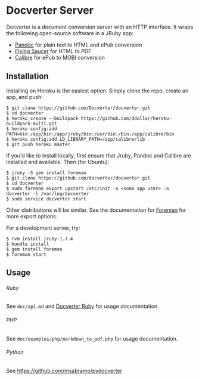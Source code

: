 # Docverter Server

Docverter is a document conversion server with an HTTP interface.
It wraps the following open-source software in a JRuby app:

* [Pandoc](http://johnmacfarlane.net/pandoc/) for plain text to HTML and ePub conversion
* [Flying Saucer](http://code.google.com/p/flying-saucer/) for HTML to PDF
* [Calibre](http://calibre-ebook.com/) for ePub to MOBI conversion

## Installation

Installing on Heroku is the easiest option. Simply clone the repo, create an app, and push:

    $ git clone https://github.com/Docverter/docverter.git
    $ cd docverter
    $ heroku create --buildpack https://github.com/ddollar/heroku-buildpack-multi.git
    $ heroku config:add PATH=bin:/app/bin:/app/jruby/bin:/usr/bin:/bin:/app/calibre/bin
    $ heroku config:add LD_LIBRARY_PATH=/app/calibre/lib
    $ git push heroku master

If you'd like to install locally, first ensure that Jruby, Pandoc and Calibre are installed and available. Then (for Ubuntu):

    $ jruby -S gem install foreman
    $ git clone https://github.com/docverter/docverter.git
    $ cd docverter
    $ sudo foreman export upstart /etc/init -u <some app user> -a docverter -l /var/log/docverter
    $ sudo service docverter start

Other distributions will be similar. See the documentation for [Foreman](http://ddollar.github.com/foreman/) for
more export options.

For a development server, try:

    $ rvm install jruby-1.7.4
    $ bundle install
    $ gem install foreman
    $ foreman start

## Usage

###### Ruby

See `doc/api.md` and [Docverter Ruby](https://github.com/docverter/docverter-ruby) for usage documentation.

###### PHP

See `doc/examples/php/markdown_to_pdf.php` for usage documentation.

###### Python
See https://github.com/msabramo/pydocverter
